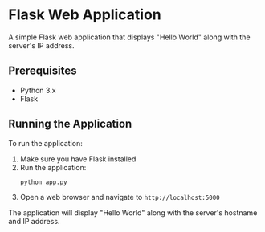 # Flask Web Application

A simple Flask web application that displays "Hello World" along with the server's IP address.

## Prerequisites

- Python 3.x
- Flask

## Running the Application

To run the application:

1. Make sure you have Flask installed
2. Run the application:
   ```
   python app.py
   ```
3. Open a web browser and navigate to `http://localhost:5000`

The application will display "Hello World" along with the server's hostname and IP address.
